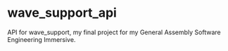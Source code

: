 # wave_support_api
API for wave_support, my final project for my General Assembly Software Engineering Immersive.
